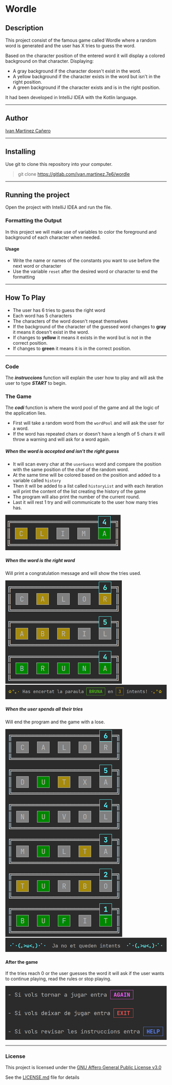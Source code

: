 
# Wordle

## Description
This project consist of the famous game called Wordle where
a random word is generated and the user has X tries to guess
the word.

Based on the character position of the entered word it will display
a colored background on that character. Displaying:
- A gray background if the character doesn't exist in the word.
- A yellow background if the character exists in the word but isn't in the right position.
- A green background if the character exists and is in the right position.

It had been developed in IntelliJ IDEA with the Kotlin language.

---

## Author

[Ivan Martinez Cañero](https://gitlab.com/ivan.martinez.7e6)

---

## Installing

Use git to clone this repository into your computer.

> git clone https://gitlab.com/ivan.martinez.7e6/wordle


---

## Running the project

Open the project with IntelliJ IDEA and run the file.

### Formatting the Output

In this project we will make use of variables to
color the foreground and background of each character
when needed.

#### Usage

* Write the name or names of the constants you want
  to use before the next word or character
* Use the variable `reset` after the desired word or character to end the formatting

---

## How To Play

- The user has 6 tries to guess the right word
- Each word has 5 characters
- The characters of the word doesn't repeat themselves
- If the background of the character of the guessed word
  changes to **gray** it means it doesn't exist in the word.
- If changes to **yellow** it means it exists in
  the word but is not in the correct position.
- If  changes to **green** it means it is in the
  correct position.

---

### Code

The ***instruccions*** function will explain the user how to play
and will ask the user to type ***START*** to begin.

### The Game

The ***codi*** function is where the word pool of the game and all the logic of the application lies.
- First will take a random word from the `wordPool` and will ask the user for a word.
- If the word has repeated chars or doesn't have a length of 5 chars it will throw a warning and will ask
  for a word again.

##### When the word is accepted and isn't the right guess

- It will scan every char at the `userGuess` word and compare
  the position with the same position of the char of the random
  word.
- At the same time will be colored based on the position and added
  to a variable called `history`
- Then it will be added to a list called `historyList` and with each iteration will print the content
  of the list creating the history of the game
- The program will also print the number of the current round.
- Last it will rest 1 try and will communicate to the user how many tries has.

![alt text](img/wordleColors.png "Colored characters") 


##### When the word is the right word

Will print a congratulation message and will show the tries used.

![alt text](img/wordleRounds.png "History")
![alt text](img/wordleWin.png "Win message")

##### When the user spends all their tries

Will end the program and the game with a lose.

![alt text](img/wordleRoundsLose.png "History")
![alt text](img/wordleLose.png "Lose message")


#### After the game

If the tries reach 0 or the user guesses the word it will ask if the user wants to continue playing,
read the rules or stop playing.

![alt text](img/wordleMenu.png "Menu")


---

### License

This project is licensed under the [GNU Affero General Public License v3.0](https://choosealicense.com/licenses/agpl-3.0/) 

See the [LICENSE.md](LICENSE) file for details


